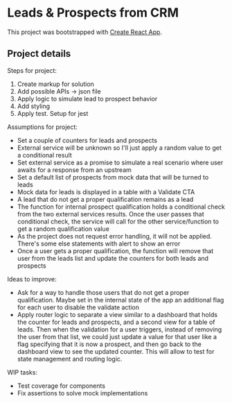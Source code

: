 # Leads & Prospects from CRM

This project was bootstrapped with [Create React App](https://github.com/facebook/create-react-app).

## Project details

Steps for project:

1. Create markup for solution
2. Add possible APIs -> json file
3. Apply logic to simulate lead to prospect behavior
4. Add styling
5. Apply test. Setup for jest

Assumptions for project:

- Set a couple of counters for leads and prospects
- External service will be unknown so I'll just apply a random value to get a conditional result
- Set external service as a promise to simulate a real scenario where user awaits for a response from an upstream
- Set a default list of prospects from mock data that will be turned to leads
- Mock data for leads is displayed in a table with a Validate CTA
- A lead that do not get a proper qualification remains as a lead
- The function for internal prospect qualification holds a conditional check from the two external services results. Once the user passes that conditional check, the service will call for the other service/function to get a random qualification value
- As the project does not request error handling, it will not be applied. There's some else statements with alert to show an error
- Once a user gets a proper qualification, the function will remove that user from the leads list and update the counters for both leads and prospects

Ideas to improve:

- Ask for a way to handle those users that do not get a proper qualification. Maybe set in the internal state of the app an additional flag for each user to disable the validate action
- Apply router logic to separate a view similar to a dashboard that holds the counter for leads and prospects, and a second view for a table of leads. Then when the validation for a user triggers, instead of removing the user from that list, we could just update a value for that user like a flag specifying that it is now a prospect, and then go back to the dashboard view to see the updated counter. This will allow to test for state management and routing logic.

WIP tasks:

- Test coverage for components
- Fix assertions to solve mock implementations
